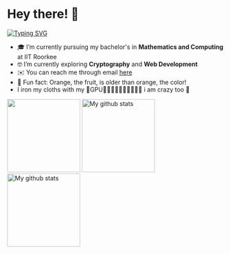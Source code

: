# Hey there! :wave:
[![Typing SVG](https://readme-typing-svg.herokuapp.com?font=Nova+Square&pause=1000&vCenter=true&color=FF8108&width=435&lines=This+is+Abhijna+Raghavendra+aka+orange)](https://git.io/typing-svg)
- :mortar_board: I’m currently pursuing my bachelor's in **Mathematics and Computing** at IIT Roorkee
- :nerd_face: I’m currently exploring **Cryptography** and **Web Development**
- :envelope: You can reach me through email [here](mailto:contact.abhijna@gmail.com)
- :tangerine: Fun fact: Orange, the fruit, is older than orange, the color!
- I iron my cloths with my 🙂GPU🙂🙂🙂🙂🙂🙂🙂🙂🙂🙂 i am crazy too 🙂 
       
<img height=170 src="https://github-readme-stats.vercel.app/api/top-langs/?username=Abhijna-Raghavendra&layout=compact&theme=great-gatsby&hide_border=true" />
<img height=170 src="https://github-readme-stats.vercel.app/api?username=Abhijna-Raghavendra&show_icons=true&include_all_commits=true&theme=great-gatsby&hide_border=true" alt="My github stats" />
<img height=170 src="https://github-readme-streak-stats.herokuapp.com?user=Abhijna-Raghavendra&theme=great-gatsby&hide_border=true&date_format=M%20j%5B%2C%20Y%5D" alt="My github stats" />
